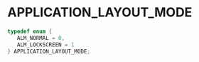 # APPLICATION_LAYOUT_MODE

```C
typedef enum {
   ALM_NORMAL = 0,
   ALM_LOCKSCREEN = 1
} APPLICATION_LAYOUT_MODE;
```
